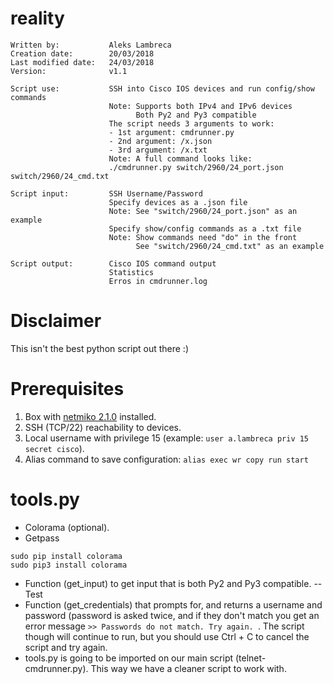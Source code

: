 # reality

```
Written by:           Aleks Lambreca
Creation date:        20/03/2018
Last modified date:   24/03/2018
Version:              v1.1

Script use:           SSH into Cisco IOS devices and run config/show commands
                      Note: Supports both IPv4 and IPv6 devices
                            Both Py2 and Py3 compatible
                      The script needs 3 arguments to work:
                      - 1st argument: cmdrunner.py
                      - 2nd argument: /x.json
                      - 3rd argument: /x.txt
                      Note: A full command looks like:
                      ./cmdrunner.py switch/2960/24_port.json switch/2960/24_cmd.txt

Script input:         SSH Username/Password
                      Specify devices as a .json file
                      Note: See "switch/2960/24_port.json" as an example
                      Specify show/config commands as a .txt file
                      Note: Show commands need "do" in the front
                            See "switch/2960/24_cmd.txt" as an example

Script output:        Cisco IOS command output
                      Statistics
                      Erros in cmdrunner.log
```

# Disclaimer

This isn't the best python script out there :)  

# Prerequisites

1. Box with [netmiko 2.1.0](https://github.com/ktbyers/netmiko) installed.  
2. SSH (TCP/22) reachability to devices.    
3. Local username with privilege 15 (example: `user a.lambreca priv 15 secret cisco`).
4. Alias command to save configuration: `alias exec wr copy run start`

# tools.py

- Colorama (optional).
- Getpass

```Cython
sudo pip install colorama
sudo pip3 install colorama
```

- Function (get_input) to get input that is both Py2 and Py3 compatible.
-- Test
- Function (get_credentials) that prompts for, and returns a username and password (password is asked twice, and if they don't match you get an error message `>> Passwords do not match. Try again. `. The script though will continue to run, but you should use Ctrl + C to cancel the script and try again.  
- tools.py is going to be imported on our main script (telnet-cmdrunner.py). This way we have a cleaner script to work with.  
